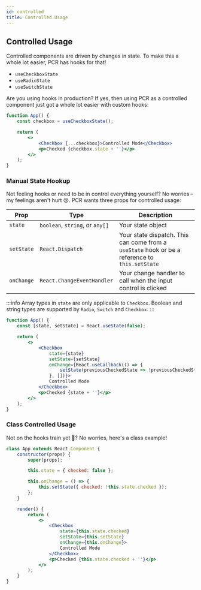 ```yaml
---
id: controlled
title: Controlled Usage
---
```


## Controlled Usage

Controlled components are driven by changes in state. To make this a whole lot easier, PCR has hooks for that!

-   `useCheckboxState`
-   `useRadioState`
-   `useSwitchState`

Are you using hooks in production? If yes, then using PCR as a controlled component just got a whole lot easier with custom hooks:

```jsx live
function App() {
    const checkbox = useCheckboxState();

    return (
        <>
            <Checkbox {...checkbox}>Controlled Mode</Checkbox>
            <p>Checked {checkbox.state + ''}</p>
        </>
    );
}
```

### Manual State Hookup

Not feeling hooks or need to be in control everything yourself? No worries &ndash; my feelings aren't hurt :cry:. PCR wants three props for controlled usage:

| Prop       | Type                            | Description                                                                                    |
| ---------- | ------------------------------- | ---------------------------------------------------------------------------------------------- |
| `state`    | `boolean`, `string`, or `any[]` | Your state object                                                                              |
| `setState` | `React.Dispatch`                | Your state dispatch. This can come from a `useState` hook or be a reference to `this.setState` |
| `onChange` | `React.ChangeEventHandler`      | Your change handler to call when the input control is clicked                                  |

:::info
Array types in `state` are only applicable to `Checkbox`. Boolean and string types are supported by `Radio`, `Switch` and `Checkbox`.
:::

```jsx live
function App() {
    const [state, setState] = React.useState(false);

    return (
        <>
            <Checkbox
                state={state}
                setState={setState}
                onChange={React.useCallback(() => {
                    setState(previousCheckedState => !previousCheckedState);
                }, [])}>
                Controlled Mode
            </Checkbox>
            <p>Checked {state + ''}</p>
        </>
    );
}
```

### Class Controlled Usage

Not on the hooks train yet 🚂? No worries, here's a class example!

```jsx live
class App extends React.Component {
    constructor(props) {
        super(props);

        this.state = { checked: false };

        this.onChange = () => {
            this.setState({ checked: !this.state.checked });
        };
    }

    render() {
        return (
            <>
                <Checkbox
                    state={this.state.checked}
                    setState={this.setState}
                    onChange={this.onChange}>
                    Controlled Mode
                </Checkbox>
                <p>Checked {this.state.checked + ''}</p>
            </>
        );
    }
}
```

